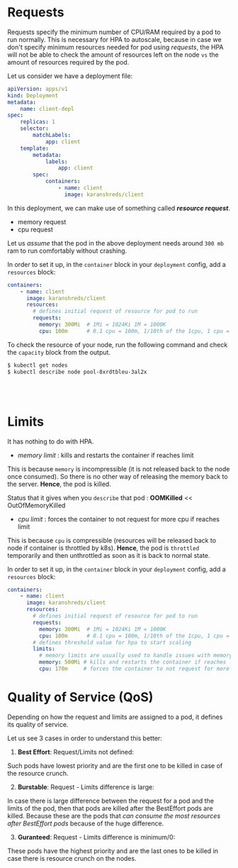 # Requests 

Requests specify the minimum number of CPU/RAM required by a pod to run normally. This is necessary for HPA to autoscale, because in case we don't specify minimum resources needed for pod using *requests*, the HPA will not be able to check the amount of resources left on the node ```vs``` the amount of resources required by the pod.

Let us consider we have a deployment file: 

```yaml
apiVersion: apps/v1
kind: Deployment 
metadata: 
    name: client-depl 
spec: 
    replicas: 1 
    selector: 
        matchLabels: 
            app: client 
    template: 
        metadata:
            labels: 
                app: client 
        spec: 
            containers: 
                - name: client 
                  image: karanshreds/client
```
In this deployment, we can make use of something called ***resource request***.

- memory request 
- cpu request 

Let us *assume* that the pod in the above deployment needs around ```300 mb``` ram to run comfortably without crashing. 

In order to set it up, in the ```container``` block in your ```deployment``` config, add a ```resources``` block: 

```yaml
containers: 
    - name: client 
      image: karanshreds/client
      resources: 
        # defines initial request of resource for pod to run
        requests: 
          memory: 300Mi  # 1Mi = 1024Ki 1M = 1000K
          cpu: 100m      # 0.1 cpu = 100m, 1/10th of the 1cpu, 1 cpu = 1000
```
To check the resource of your node, run the following command and check the ```capacity``` block from the output.

```bash
$ kubectl get nodes 
$ kubectl describe node pool-8xrdtbleu-3al2x
```
<br />
<br />

# Limits 

It has nothing to do with HPA. 

- *memory limit* : kills and restarts the container if reaches limit 

This is because ```memory``` is incompressible (it is not released back to the node once consumed). So there is no other way of releasing the memory back to the server.
**Hence**, the pod is killed.

Status that it gives when you ```describe``` that pod : **OOMKilled** << OutOfMemoryKilled

- *cpu limit* : forces the container to not request for more cpu if reaches limit 

This is because ```cpu``` is compressible (resources will be released back to node if container is throttled by k8s). 
**Hence**, the pod is ```throttled``` temporarily and then unthrottled as soon as it is back to normal state.

In order to set it up, in the ```container``` block in your ```deployment``` config, add a ```resources``` block: 

```yaml
containers: 
    - name: client 
      image: karanshreds/client
      resources: 
        # defines initial request of resource for pod to run
        requests: 
          memory: 300Mi  # 1Mi = 1024Ki 1M = 1000K
          cpu: 100m      # 0.1 cpu = 100m, 1/10th of the 1cpu, 1 cpu = 1000
        # defines threshold value for hpa to start scaling 
        limits: 
          # memory limits are usually used to handle issues with memory leaks 
          memory: 500Mi # kills and restarts the container if reaches limit 
          cpu: 170m     # forces the container to not request for more cpu if reaches limit 
```

# Quality of Service (QoS)

Depending on how the request and limits are assigned to a pod, it defines its quality of service.

Let us see 3 cases in order to understand this better: 

1. **Best Effort**: Request/Limits not defined: 

Such pods have lowest priority and are the first one to be killed in case of the resource crunch.

2. **Burstable**: Request - Limits difference is large: 

In case there is large difference between the request for a pod and the limits of the pod, then that pods are killed 
after the BestEffort pods are killed. Because these are the pods that *can consume the most resources after BestEffort pods* because of the huge difference.

3. **Guranteed**: Request - Limits difference is minimum/0: 

These pods have the highest priority and are the last ones to be killed in case there is resource crunch on the nodes.

